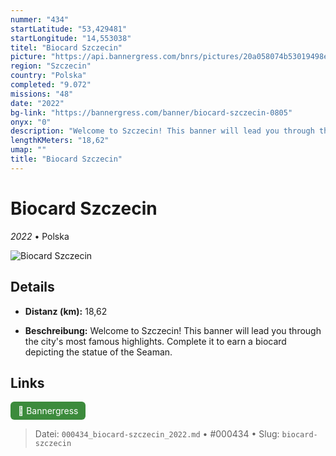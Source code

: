 ```yaml
---
nummer: "434"
startLatitude: "53,429481"
startLongitude: "14,553038"
titel: "Biocard Szczecin"
picture: "https://api.bannergress.com/bnrs/pictures/20a058074b53019498efad8705ff63fd"
region: "Szczecin"
country: "Polska"
completed: "9.072"
missions: "48"
date: "2022"
bg-link: "https://bannergress.com/banner/biocard-szczecin-0805"
onyx: "0"
description: "Welcome to Szczecin! This banner will lead you through the city's most famous highlights. Complete it to earn a biocard depicting the statue of the Seaman."
lengthKMeters: "18,62"
umap: ""
title: "Biocard Szczecin"
---
```

# Biocard Szczecin

*2022* • Polska

![Biocard Szczecin](https://api.bannergress.com/bnrs/pictures/20a058074b53019498efad8705ff63fd)

## Details
- **Distanz (km):** 18,62



- **Beschreibung:** Welcome to Szczecin! This banner will lead you through the city's most famous highlights. Complete it to earn a biocard depicting the statue of the Seaman.


## Links
<div style="margin-top: 0.5em;">
<a href="https://bannergress.com/banner/biocard-szczecin-0805" target="_blank" style="display:inline-block;margin-right:8px;padding:6px 12px;background-color:#3c8b3c;color:white;text-decoration:none;border-radius:6px;">🔗 Bannergress</a>

</div>


> Datei: `000434_biocard-szczecin_2022.md` • #000434 • Slug: `biocard-szczecin`
